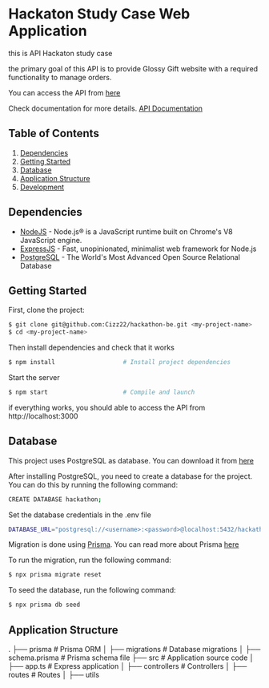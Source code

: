 # Hackaton Study Case Web Application

this is API Hackaton study case

the primary goal of this API is to provide Glossy Gift website with a required functionality to manage orders.


You can access the API from [here](https://hackthon.fly.dev/)

Check documentation for more details. [API Documentation](https://documenter.getpostman.com/view/15990109/2s9YJW4kiv)

## Table of Contents

1. [Dependencies](#dependencies)
2. [Getting Started](#getting-started)
3. [Database](#database)
4. [Application Structure](#application-structure)
5. [Development](#development)

## Dependencies

- [NodeJS](https://nodejs.org/en/) - Node.js® is a JavaScript runtime built on Chrome's V8 JavaScript engine.
- [ExpressJS](https://expressjs.com/) - Fast, unopinionated, minimalist web framework for Node.js
- [PostgreSQL](https://www.postgresql.org/) - The World's Most Advanced Open Source Relational Database

## Getting Started

First, clone the project:

```bash
$ git clone git@github.com:Cizz22/hackathon-be.git <my-project-name>
$ cd <my-project-name>
```

Then install dependencies and check that it works

```bash
$ npm install                   # Install project dependencies
```

Start the server

```bash
$ npm start                     # Compile and launch
```

if everything works, you should able to access the API from http://localhost:3000

## Database

This project uses PostgreSQL as database. You can download it from [here](https://www.postgresql.org/download/)

After installing PostgreSQL, you need to create a database for the project. You can do this by running the following command:

```bash
CREATE DATABASE hackathon;
```
Set the database credentials in the .env file

```bash
DATABASE_URL="postgresql://<username>:<password>@localhost:5432/hackathon"
```
Migration is done using [Prisma](https://www.prisma.io/). You can read more about Prisma [here](https://www.prisma.io/docs/concepts/overview/what-is-prisma)

To run the migration, run the following command:

```bash
$ npx prisma migrate reset
```
To seed the database, run the following command:

```bash
$ npx prisma db seed 
```

## Application Structure

.
├── prisma # Prisma ORM
│ ├── migrations # Database migrations
│ ├── schema.prisma # Prisma schema file
├── src # Application source code
│ ├── app.ts # Express application
│ ├── controllers # Controllers
│ ├── routes # Routes
│ ├── utils
